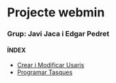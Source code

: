 # Projecte webmin
### Grup: Javi Jaca i Edgar Pedret
#### ÍNDEX
- [Crear i Modificar Usaris](Crear-i-modificar-usuaris.md)
- [Programar Tasques](2.-Programar-tasques.md)
